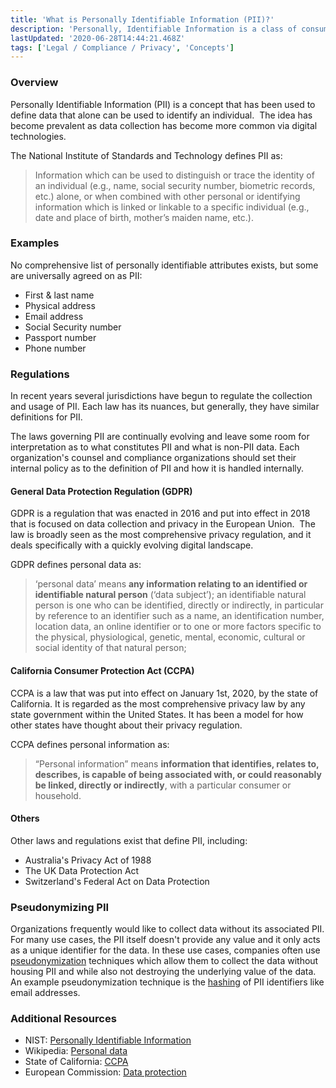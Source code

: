 ```yaml
---
title: 'What is Personally Identifiable Information (PII)?'
description: 'Personally, Identifiable Information is a class of consumer data that, on its own, could potentially be used to identify an individual.'
lastUpdated: '2020-06-28T14:44:21.468Z'
tags: ['Legal / Compliance / Privacy', 'Concepts']
---
```

### Overview

Personally Identifiable Information (PII) is a concept that has been used to define data that alone can be used to identify an individual.  The idea has become prevalent as data collection has become more common via digital technologies.  

The National Institute of Standards and Technology defines PII as:

> Information which can be used to distinguish or trace the identity of an individual (e.g., name, social security number, biometric records, etc.) alone, or when combined with other personal or identifying information which is linked or linkable to a specific individual (e.g., date and place of birth, mother’s maiden name, etc.).

### Examples

No comprehensive list of personally identifiable attributes exists, but some are universally agreed on as PII:

* First & last name
* Physical address
* Email address
* Social Security number
* Passport number
* Phone number

### Regulations

In recent years several jurisdictions have begun to regulate the collection and usage of PII. Each law has its nuances, but generally, they have similar definitions for PII.

The laws governing PII are continually evolving and leave some room for interpretation as to what constitutes PII and what is non-PII data. Each organization's counsel and compliance organizations should set their internal policy as to the definition of PII and how it is handled internally.

#### General Data Protection Regulation (GDPR)

GDPR is a regulation that was enacted in 2016 and put into effect in 2018 that is focused on data collection and privacy in the European Union.  The law is broadly seen as the most comprehensive privacy regulation, and it deals specifically with a quickly evolving digital landscape.

GDPR defines personal data as:

> ‘personal data’ means **any information relating to an identified or identifiable natural person** (‘data subject’); an identifiable natural person is one who can be identified, directly or indirectly, in particular by reference to an identifier such as a name, an identification number, location data, an online identifier or to one or more factors specific to the physical, physiological, genetic, mental, economic, cultural or social identity of that natural person;

#### California Consumer Protection Act (CCPA)

CCPA is a law that was put into effect on January 1st, 2020, by the state of California. It is regarded as the most comprehensive privacy law by any state government within the United States. It has been a model for how other states have thought about their privacy regulation.

CCPA defines personal information as:

> “Personal information” means **information that identifies, relates to, describes, is capable of being associated with, or could reasonably be linked, directly or indirectly**, with a particular consumer or household.

#### Others

Other laws and regulations exist that define PII, including:

* Australia's Privacy Act of 1988
* The UK Data Protection Act
* Switzerland's Federal Act on Data Protection

### Pseudonymizing PII

Organizations frequently would like to collect data without its associated PII. For many use cases, the PII itself doesn't provide any value and it only acts as a unique identifier for the data. In these use cases, companies often use [pseudonymization](/knowledge-base/concepts/data-terms/what-is-pseudonymization) techniques which allow them to collect the data without housing PII and while also not destroying the underlying value of the data. An example pseudonymization technique is the [hashing](/knowledge-base/concepts/data-terms/what-is-hashing) of PII identifiers like email addresses.

### Additional Resources

* NIST: [Personally Identifiable Information](https://csrc.nist.gov/glossary/term/personally_identifiable_information)
* Wikipedia: [Personal data](https://en.wikipedia.org/wiki/Personal_data)
* State of California: [CCPA](https://oag.ca.gov/privacy/ccpa)
* European Commission: [Data protection](https://ec.europa.eu/info/law/law-topic/data-protection_en)
